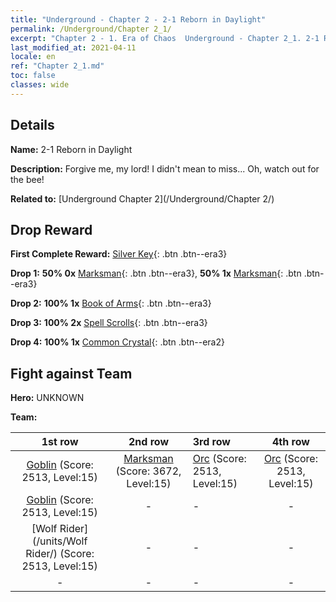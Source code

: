 ```yaml
---
title: "Underground - Chapter 2 - 2-1 Reborn in Daylight"
permalink: /Underground/Chapter 2_1/
excerpt: "Chapter 2 - 1. Era of Chaos  Underground - Chapter 2_1. 2-1 Reborn in Daylight"
last_modified_at: 2021-04-11
locale: en
ref: "Chapter 2_1.md"
toc: false
classes: wide
---
```


## Details

 **Name:** 2-1 Reborn in Daylight

 **Description:** Forgive me, my lord! I didn't mean to miss... Oh, watch out for the bee!

 **Related to:** [Underground Chapter 2](/Underground/Chapter 2/)

## Drop Reward

 **First Complete Reward:** [Silver Key](/Items/con_693/){: .btn .btn--era3}

 **Drop 1:** **50% 0x** [Marksman](/Items/unt_191/){: .btn .btn--era3}, **50% 1x** [Marksman](/Items/unt_191/){: .btn .btn--era3}

 **Drop 2:** **100% 1x** [Book of Arms](/Items/mat_18/){: .btn .btn--era3}

 **Drop 3:** **100% 2x** [Spell Scrolls](/Items/con_694/){: .btn .btn--era3}

 **Drop 4:** **100% 1x** [Common Crystal](/Items/mat_11/){: .btn .btn--era2}


## Fight against Team
 **Hero:** UNKNOWN

 **Team:**


  | 1st row | 2nd row | 3rd row | 4th row |
  |:----:|:----:|:----|:----:|
  | [Goblin](/units/Goblin/) (Score: 2513, Level:15)  | [Marksman](/units/Marksman/) (Score: 3672, Level:15)  | [Orc](/units/Orc/) (Score: 2513, Level:15)  | [Orc](/units/Orc/) (Score: 2513, Level:15)  |
  | [Goblin](/units/Goblin/) (Score: 2513, Level:15)  | - | - | - |
  | [Wolf Rider](/units/Wolf Rider/) (Score: 2513, Level:15)  | - | - | - |
  | - | - | - | - |


